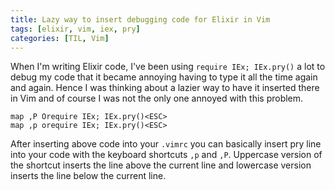 ```yaml
---
title: Lazy way to insert debugging code for Elixir in Vim 
tags: [elixir, vim, iex, pry]
categories: [TIL, Vim]
---
```


When I'm writing Elixir code, I've been using `require IEx; IEx.pry()` a lot to debug my code that it became annoying having to type it all the time again and again. Hence I was thinking about a lazier way to have it inserted there in Vim and of course I was not the only one annoyed with this problem.

```vim
map ,P Orequire IEx; IEx.pry()<ESC>
map ,p orequire IEx; IEx.pry()<ESC>
```

After inserting above code into your `.vimrc` you can basically insert pry line into your code with the keyboard shortcuts `,p` and `,P`. Uppercase version of the shortcut inserts the line above the current line and lowercase version inserts the line below the current line. 

